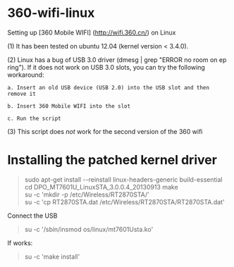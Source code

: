 360-wifi-linux
==============

Setting up [360 Mobile WIFI] (http://wifi.360.cn/) on Linux

(1) It has been tested on ubuntu 12.04 (kernel version < 3.4.0).

(2) Linux has a bug of USB 3.0 driver (dmesg | grep "ERROR no room on ep ring"). If it does not work on USB 3.0 slots, you can try the following workaround:

    a. Insert an old USB device (USB 2.0) into the USB slot and then remove it

    b. Insert 360 Mobile WIFI into the slot

    c. Run the script

(3) This script does *not* work for the second version of the 360 wifi

Installing the patched kernel driver
====================================

> sudo apt-get install --reinstall linux-headers-generic build-essential
> cd DPO_MT7601U_LinuxSTA_3.0.0.4_20130913
> make  
> su -c 'mkdir -p /etc/Wireless/RT2870STA/'  
> su -c 'cp RT2870STA.dat /etc/Wireless/RT2870STA/RT2870STA.dat'  

Connect the USB

> su -c '/sbin/insmod os/linux/mt7601Usta.ko'

If works:

> su -c 'make install'